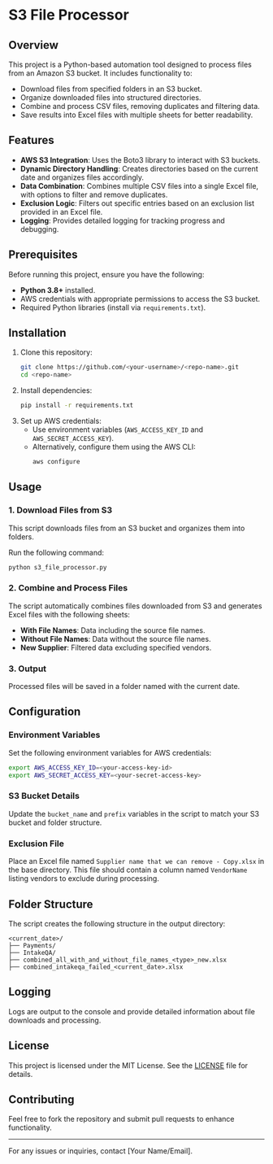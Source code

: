 # S3 File Processor

## Overview
This project is a Python-based automation tool designed to process files from an Amazon S3 bucket. It includes functionality to:

- Download files from specified folders in an S3 bucket.
- Organize downloaded files into structured directories.
- Combine and process CSV files, removing duplicates and filtering data.
- Save results into Excel files with multiple sheets for better readability.

## Features
- **AWS S3 Integration**: Uses the Boto3 library to interact with S3 buckets.
- **Dynamic Directory Handling**: Creates directories based on the current date and organizes files accordingly.
- **Data Combination**: Combines multiple CSV files into a single Excel file, with options to filter and remove duplicates.
- **Exclusion Logic**: Filters out specific entries based on an exclusion list provided in an Excel file.
- **Logging**: Provides detailed logging for tracking progress and debugging.

## Prerequisites
Before running this project, ensure you have the following:

- **Python 3.8+** installed.
- AWS credentials with appropriate permissions to access the S3 bucket.
- Required Python libraries (install via `requirements.txt`).

## Installation
1. Clone this repository:
   ```bash
   git clone https://github.com/<your-username>/<repo-name>.git
   cd <repo-name>
   ```
2. Install dependencies:
   ```bash
   pip install -r requirements.txt
   ```
3. Set up AWS credentials:
   - Use environment variables (`AWS_ACCESS_KEY_ID` and `AWS_SECRET_ACCESS_KEY`).
   - Alternatively, configure them using the AWS CLI:
     ```bash
     aws configure
     ```

## Usage
### 1. Download Files from S3
This script downloads files from an S3 bucket and organizes them into folders.

Run the following command:
```bash
python s3_file_processor.py
```

### 2. Combine and Process Files
The script automatically combines files downloaded from S3 and generates Excel files with the following sheets:
- **With File Names**: Data including the source file names.
- **Without File Names**: Data without the source file names.
- **New Supplier**: Filtered data excluding specified vendors.

### 3. Output
Processed files will be saved in a folder named with the current date.

## Configuration
### Environment Variables
Set the following environment variables for AWS credentials:
```bash
export AWS_ACCESS_KEY_ID=<your-access-key-id>
export AWS_SECRET_ACCESS_KEY=<your-secret-access-key>
```

### S3 Bucket Details
Update the `bucket_name` and `prefix` variables in the script to match your S3 bucket and folder structure.

### Exclusion File
Place an Excel file named `Supplier name that we can remove - Copy.xlsx` in the base directory. This file should contain a column named `VendorName` listing vendors to exclude during processing.

## Folder Structure
The script creates the following structure in the output directory:
```
<current_date>/
├── Payments/
├── IntakeQA/
├── combined_all_with_and_without_file_names_<type>_new.xlsx
├── combined_intakeqa_failed_<current_date>.xlsx
```

## Logging
Logs are output to the console and provide detailed information about file downloads and processing.

## License
This project is licensed under the MIT License. See the [LICENSE](LICENSE) file for details.

## Contributing
Feel free to fork the repository and submit pull requests to enhance functionality.

---
For any issues or inquiries, contact [Your Name/Email].
